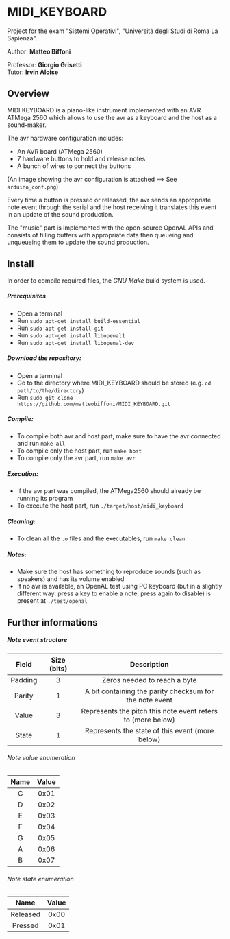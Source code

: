 # MIDI_KEYBOARD

Project for the exam "Sistemi Operativi", "Università degli Studi di Roma La Sapienza".

Author: **Matteo Biffoni**

Professor: **Giorgio Grisetti**\
Tutor: **Irvin Aloise**

## Overview

MIDI KEYBOARD is a piano-like instrument implemented with an AVR ATMega 2560 which allows to use the avr as a keyboard and the host as a sound-maker.

The avr hardware configuration includes:
* An AVR board (ATMega 2560)
* 7 hardware buttons to hold and release notes
* A bunch of wires to connect the buttons

(An image showing the avr configuration is attached ==> See `arduino_conf.png`)

Every time a button is pressed or released, the avr sends an appropriate note event through the serial and the host receiving it translates this event in an update of the sound production.

The "music" part is implemented with the open-source OpenAL APIs and consists of filling buffers with appropriate data then queueing and unqueueing them to update the sound production.

## Install

In order to compile required files, the *GNU Make* build system is used.

##### Prerequisites
* Open a terminal
* Run `sudo apt-get install build-essential`
* Run `sudo apt-get install git`
* Run ```sudo apt-get install libopenal1```
* Run ```sudo apt-get install libopenal-dev```

##### Download the repository:
* Open a terminal
* Go to the directory where MIDI_KEYBOARD should be stored (e.g. `cd path/to/the/directory`)
* Run `sudo git clone https://github.com/matteobiffoni/MIDI_KEYBOARD.git`

##### Compile:
* To compile both avr and host part, make sure to have the avr connected and run `make all`
* To compile only the host part, run `make host`
* To compile only the avr part, run `make avr`

##### Execution:
* If the avr part was compiled, the ATMega2560 should already be running its program
* To execute the host part, run `./target/host/midi_keyboard`

##### Cleaning:
* To clean all the `.o` files and the executables, run `make clean`

##### Notes:
* Make sure the host has something to reproduce sounds (such as speakers) and has its volume enabled
* If no avr is available, an OpenAL test using PC keyboard (but in a slightly different way: press a key to enable a note, press again to disable) is present at `./test/openal`

## Further informations

<p align="center">
  
##### Note event structure
| Field   | Size (bits) | Description |
|:-------:|:-----------:|:-----------:|
Padding   |      3      | Zeros needed to reach a byte
Parity    |      1      | A bit containing the parity checksum for the note event
Value     |      3      | Represents the pitch this note event refers to (more below)
State     |      1      | Represents the state of this event (more below)

###### Note value enumeration
| Name | Value |
|:----:|:-----:|
|C|0x01|
|D|0x02|
|E|0x03|
|F|0x04|
|G|0x05|
|A|0x06|
|B|0x07|

###### Note state enumeration
| Name | Value |
|:----:|:-----:|
|Released|0x00|
|Pressed|0x01|

</p>
